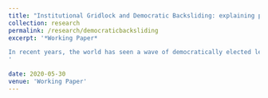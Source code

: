 ```yaml
---
title: "Institutional Gridlock and Democratic Backsliding: explaining popular support for aspiring autocrats"
collection: research
permalink: /research/democraticbacksliding
excerpt: '*Working Paper*

In recent years, the world has seen a wave of democratically elected leaders move their countries in undemocratic directions. Why do people support leaders who remove checks and balances? I argue that aspiring autocrats are more likely to gain popular support when they present these institutions as obstacles to getting things done. In doing so, aspiring autocrats exploit a critical tension between the possibility of gridlock and the abuse of power, which is inherent in democratic institutions. An original survey experiment conducted in Turkey supports these arguments. More interestingly, respondents perceive the aspiring autocrats gridlock justication as a pro-democratic attempt to remove the obstacles to a policy-responsive regime. These results show that democratic backsliding is strategic, and its leaders exploit a tension in democracy that makes it harder for citizens to perceive the threat they face.
'

date: 2020-05-30
venue: 'Working Paper'
---
```


